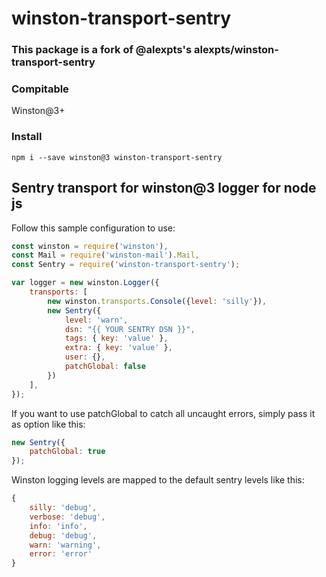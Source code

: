 winston-transport-sentry
========================

### This package is a fork of @alexpts's alexpts/winston-transport-sentry

### Compitable
Winston@3+


### Install
`npm i --save winston@3 winston-transport-sentry`

Sentry transport for winston@3 logger for node js
-------------------------------------------------
Follow this sample configuration to use:

```javascript
const winston = require('winston'),
const Mail = require('winston-mail').Mail,
const Sentry = require('winston-transport-sentry');

var logger = new winston.Logger({
    transports: [
        new winston.transports.Console({level: 'silly'}),
        new Sentry({
            level: 'warn',
            dsn: "{{ YOUR SENTRY DSN }}",
            tags: { key: 'value' },
            extra: { key: 'value' },
            user: {},
            patchGlobal: false
        })
    ],
});
```

If you want to use patchGlobal to catch all uncaught errors, simply pass it as option like this:

```javascript
new Sentry({
    patchGlobal: true
});
```

Winston logging levels are mapped to the default sentry levels like this:

```javascript
{
    silly: 'debug',
    verbose: 'debug',
    info: 'info',
    debug: 'debug',
    warn: 'warning',
    error: 'error'
}
```

